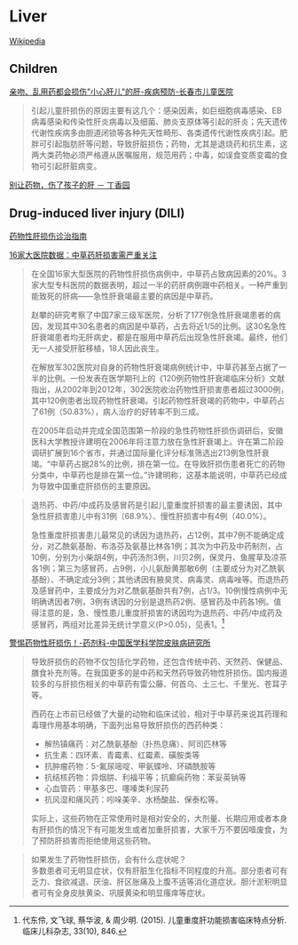 # Liver
[Wikipedia](https://en.wikipedia.org/wiki/Liver)

## Children
[亲吻、乱用药都会损伤"小心肝儿"的肝-疾病预防-长春市儿童医院](http://www.ccetyy.cn/info/11954)
> 引起儿童肝损伤的原因主要有这几个：感染因素，如巨细胞病毒感染、EB病毒感染和传染性肝炎病毒以及细菌、肺炎支原体等引起的肝炎；先天遗传代谢性疾病多由胆道闭锁等各种先天性畸形、各类遗传代谢性疾病引起。肥胖可引起脂肪肝等问题，导致肝脏损伤；药物，尤其是退烧药和抗生素，这两大类药物必须严格遵从医嘱服用，规范用药；中毒，如误食变质变霉的食物可引起肝脏病变。

[别让药物，伤了孩子的肝 － 丁香园](https://y.dxy.cn/hospital/specials/cldnkmy/article/776080/)

## Drug-induced liver injury (DILI)
[药物性肝损伤诊治指南](https://www.lcgdbzz.org/custom/news/id/7370)

[16家大医院数据：中草药肝损害需严重关注](https://www.lcgdbzz.org/custom/news/id/5735)
> 在全国16家大型医院的药物性肝损伤病例中，中草药占致病因素的20%。3家大型专科医院的数据表明，超过一半的药肝病例跟中药相关。一种严重到能致死的肝病——急性肝衰竭最主要的病因是中草药。
> 
> 赵攀的研究考察了中国7家三级军医院，分析了177例急性肝衰竭患者的病因，发现其中30名患者的病因是中草药，占去将近1/5的比例。这30名急性肝衰竭患者均无肝病史，都是在服用中草药后出现急性肝衰竭。最终，他们无一人接受肝脏移植，18人因此丧生。
> 
> 在解放军302医院对自身的药物性肝衰竭病例统计中，中草药甚至占据了一半的比例。一份发表在医学期刊上的《120例药物性肝衰竭临床分析》文献指出，从2002年到2012年，302医院收治药物性肝损害患者超过3000例，其中120例患者出现药物性肝衰竭。引起药物性肝衰竭的药物中，中草药占了61例（50.83%），病人治疗的好转率不到三成。
> 
> 在2005年启动并完成全国范围第一阶段的急性药物性肝损伤调研后，安徽医科大学教授许建明在2006年将注意力放在急性肝衰竭上。许在第二阶段调研扩展到16个省市，并通过国际量化评分标准筛选出213例急性肝衰竭。“中草药占据28%的比例，排在第一位。在导致肝损伤患者死亡的药物分类中，中草药也是排在第一位。”许建明称，这基本能说明，中草药已经成为导致中国重症肝损伤的主要原因。

> 退热药、中药/中成药及感冒药是引起儿童重度肝损害的最主要诱因，其中急性肝损害患儿中有31例（68.9%）、慢性肝损害中有4例（40.0%）。
> 
> 急性重度肝损害患儿最常见的诱因为退热药，占12例，其中7例不能确定成分，对乙酰氨基酚、布洛芬及氨基比林各1例；其次为中药及中药制剂，占10例，分别为小柴胡4例，中药汤剂3例，川贝2例，保灵丹、鱼腥草及凉茶各1例；第三为感冒药，占9例，小儿氨酚黄那敏6例（主要成分为对乙酰氨基酚）、不确定成分3例；其他诱因有腋臭灵、病毒灵、病毒唑等。而退热药及感冒药中，主要成分为对乙酰氨基酚共有7例，占1/3。10例慢性病例中无明确诱因者7例，3例有诱因的分别是退热药2例、感冒药及中药各1例。值得注意的是，急、慢性患儿重度肝损害的诱因均为退热药、中药/中成药及感冒药，两组对比差异无统计学意义(P>0.05)，见表1。[^DaiDongLingErTongChongDuGanGongNengSunHaiLinChuangTeDianFenXi2015]

[警惕药物性肝损伤！-药剂科-中国医学科学院皮肤病研究所](http://www.pumcderm.net/list/174/3328.html)
> 导致肝损伤的药物不仅包括化学药物，还包含传统中药、天然药、保健品、膳食补充剂等。在我国更多的是中药和天然药导致药物性肝损伤。国内报道较多的与肝损伤相关的中草药有雷公藤、何首乌、土三七、千里光、苍耳子等。
>
> 西药在上市前已经做了大量的动物和临床试验，相对于中草药来说其药理和毒理作用基本明确，下面列出易导致肝损伤的西药种类：
> - 解热镇痛药：对乙酰氨基酚（扑热息痛）、阿司匹林等
> - 抗生素：四环素、青霉素、红霉素、磺胺类等
> - 抗肿瘤药物：5-氟尿嘧啶、甲氨蝶呤、环磷酰胺等
> - 抗结核药物：异烟肼、利福平等；抗癫痫药物：苯妥英钠等
> - 心血管药：甲基多巴、噻嗪类利尿药
> - 抗风湿和痛风药：吲哚美辛、水杨酸盐、保泰松等。
> 
> 实际上，这些药物在正常使用时是相对安全的，大剂量、长期应用或者本身有肝损伤的情况下有可能发生或者加重肝损害，大家千万不要因噎废食，为了预防肝损害而拒绝使用这些药物。

> 如果发生了药物性肝损伤，会有什么症状呢？  
> 多数患者可无明显症状，仅有肝脏生化指标不同程度的升高。部分患者可有乏力、食欲减退、厌油、肝区胀痛及上腹不适等消化道症状。胆汁淤积明显者可有全身皮肤黄染、巩膜黄染和明显瘙痒等症状。


[^DaiDongLingErTongChongDuGanGongNengSunHaiLinChuangTeDianFenXi2015]: 代东伶, 文飞球, 蔡华波, & 周少明. (2015). 儿童重度肝功能损害临床特点分析. 临床儿科杂志, 33(10), 846.
